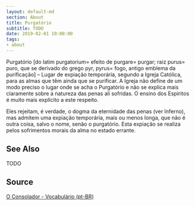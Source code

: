 ```yaml
---
layout: default-md
section: About
title: Purgatório
subtitle: TODO
date: 2019-02-01 19:00:00
tags:
- about
---
```


Purgatório [do latim purgatorium= efeito de purgare= purgar; raiz purus= puro, que se derivado do grego pyr, pyrus= fogo, antigo emblema da purificação] – Lugar de expiação temporária, segundo a Igreja Católica, para as almas que têm ainda que se purificar. A Igreja não define de um modo preciso o lugar onde se acha o Purgatório e não se explica mais claramente sobre a natureza das penas ali sofridas. O ensino dos Espíritos é muito mais explícito a este respeito.

Eles rejeitam, é verdade, o dogma da eternidade das penas (ver Inferno), mas admitem uma expiação temporária, mais ou menos longa, que não é outra coisa, salvo o nome, senão o purgatório. Esta expiação se realiza pelos sofrimentos morais da alma no estado errante.

## See Also
TODO

## Source
[O Consolador - Vocabulário (pt-BR)](http://www.oconsolador.com.br/linkfixo/vocabulario/principal.html)
